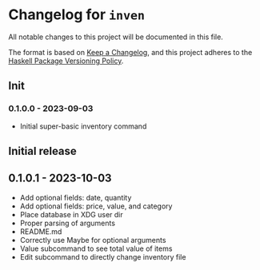 # Changelog for `inven`

All notable changes to this project will be documented in this file.

The format is based on [Keep a Changelog](https://keepachangelog.com/en/1.0.0/),
and this project adheres to the
[Haskell Package Versioning Policy](https://pvp.haskell.org/).

## Init

### 0.1.0.0 - 2023-09-03

- Initial super-basic inventory command

## Initial release

## 0.1.0.1 - 2023-10-03

- Add optional fields: date, quantity
- Add optional fields: price, value, and category
- Place database in XDG user dir
- Proper parsing of arguments
- README.md
- Correctly use Maybe for optional arguments
- Value subcommand to see total value of items
- Edit subcommand to directly change inventory file

